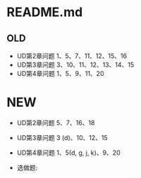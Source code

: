 # README.md

## OLD
- UD第2章问题 1、5、7、11、12、15、16
- UD第3章问题 3、10、11、12、13、14、15
- UD第4章问题 1、5、9、11、20

# NEW
- UD第2章问题 5、7、16、18
- UD第3章问题 3 (d)、10、12、15
- UD第4章问题 1、5(d, g, j, k)、9、20

- 选做题:
